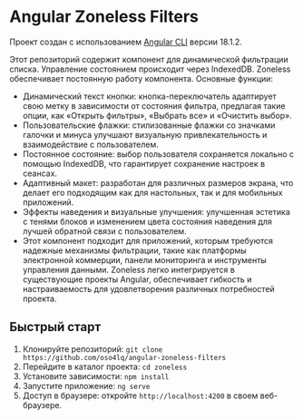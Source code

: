 # Angular Zoneless Filters

Проект создан с использованием [Angular CLI](https://github.com/angular/angular-cli) версии 18.1.2.

Этот репозиторий содержит компонент для динамической фильтрации списка. Управление состоянием происходит через IndexedDB. Zoneless обеспечивает постоянную работу компонента. Основные функции:

- Динамический текст кнопки: кнопка-переключатель адаптирует свою метку в зависимости от состояния фильтра, предлагая такие опции, как «Открыть фильтры», «Выбрать все» и «Очистить выбор».
- Пользовательские флажки: стилизованные флажки со значками галочки и минуса улучшают визуальную привлекательность и взаимодействие с пользователем.
- Постоянное состояние: выбор пользователя сохраняется локально с помощью IndexedDB, что гарантирует сохранение настроек в сеансах.
- Адаптивный макет: разработан для различных размеров экрана, что делает его подходящим как для настольных, так и для мобильных приложений.
- Эффекты наведения и визуальные улучшения: улучшенная эстетика с тенями блоков и изменением цвета состояния наведения для лучшей обратной связи с пользователем.
- Этот компонент подходит для приложений, которым требуются надежные механизмы фильтрации, такие как платформы электронной коммерции, панели мониторинга и инструменты управления данными. Zoneless легко интегрируется в существующие проекты Angular, обеспечивает гибкость и настраиваемость для удовлетворения различных потребностей проекта.

## Быстрый старт
1. Клонируйте репозиторий:
`git clone https://github.com/oso4lq/angular-zoneless-filters`
2. Перейдите в каталог проекта:
`cd zoneless`
3. Установите зависимости:
`npm install`
4. Запустите приложение:
`ng serve`
5. Доступ в браузере: 
откройте `http://localhost:4200` в своем веб-браузере.
